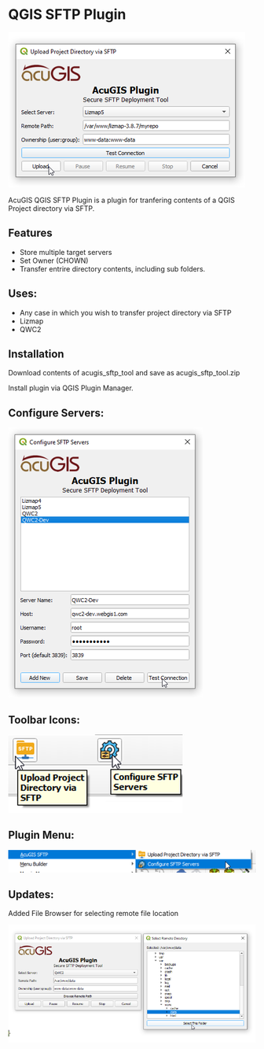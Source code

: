 # QGIS SFTP Plugin

![SFTP Upload QGIS](docs/Upload.png)

AcuGIS QGIS SFTP Plugin is a plugin for tranfering contents of a QGIS Project directory via SFTP.

## Features

- Store multiple target servers
- Set Owner (CHOWN)
- Transfer entrire directory contents, including sub folders.
  

## Uses:

- Any case in which you wish to transfer project directory via SFTP
- Lizmap
- QWC2

## Installation

Download contents of acugis_sftp_tool and save as acugis_sftp_tool.zip

Install plugin via QGIS Plugin Manager.

## Configure Servers:


![SFTP Plugin](docs/ConfigServers.png)

## Toolbar Icons:

![SFTP Plugin for QGIS](docs/PluginToolbar.fw.png)


## Plugin Menu:

![SFTP Plugin for QGIS](docs/Menu.png)

## Updates:

Added File Browser for selecting remote file location

![SFTP Plugin](docs/RemoteBrowser.png)







